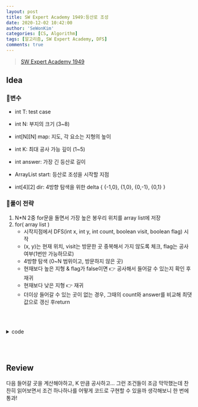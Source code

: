 ```yaml
---
layout: post
title: SW Expert Academy 1949:등산로 조성
date: 2020-12-02 10:42:00
author: 'SeWonKim'
categories: [CS, Algorithm]
tags: [알고리즘, SW Expert Academy, DFS]
comments: true
---
```


> [SW Expert Academy 1949](https://swexpertacademy.com/main/code/problem/problemDetail.do?contestProbId=AV5PoOKKAPIDFAUq&categoryId=AV5PoOKKAPIDFAUq&categoryType=CODE)

## Idea

### 🥚변수

- int T: test case
- int N: 부지의 크기 (3~8)
- int[N][N] map: 지도, 각 요소는 지형의 높이
- int K: 최대 공사 가능 깊이 (1~5)
- int answer: 가장 긴 등산로 길이

- ArrayList<Point> start: 등산로 조성을 시작할 지점
- int[4][2] dir: 4방향 탐색을 위한 delta { {-1,0}, {1,0}, {0,-1}, {0,1} } 

### 🍳풀이 전략

1. N*N 2중 for문을 돌면서 가장 높은 봉우리 위치를 array list에 저장
2. for( array list )
    - 시작지점에서 DFS(int x, int y, int count, boolean visit, boolean flag) 시작
    - (x, y)는 현재 위치, visit는 방문한 곳 중복해서 가지 않도록 체크, flag는 공사 여부(1번만 가능하므로)
    - 4방향 탐색 (0~N 범위이고, 방문하지 않은 곳)
    - 현재보다 높은 지형 & flag가 false이면 👉 공사해서 들어갈 수 있는지 확인 후 재귀
    - 현재보다 낮은 지형 👉 재귀
    - 더이상 들어갈 수 있는 곳이 없는 경우, 그때의 count와 answer를 비교해 최댓값으로 갱신 후return 



&nbsp;  
&nbsp;

<details>
<summary>code</summary>
<div markdown="1">

```java
import java.awt.Point;
import java.io.BufferedReader;
import java.io.InputStreamReader;
import java.util.ArrayList;
import java.util.StringTokenizer;

public class Solution {

	static int N, K, answer;
	static int[][] map;
	static int[][] dir = { {-1,0}, {1,0}, {0,-1}, {0,1} };
	public static void main(String[] args) throws Exception {
		BufferedReader br = new BufferedReader(new InputStreamReader(System.in));
		StringTokenizer st = null;
		int T = Integer.parseInt(br.readLine());
		for (int TC = 1; TC <=T; TC++) {
			answer = Integer.MIN_VALUE;
			
			st = new StringTokenizer(br.readLine(), " ");
			N = Integer.parseInt(st.nextToken());
			K = Integer.parseInt(st.nextToken());
			map = new int[N][N];
			int maxHeight = Integer.MIN_VALUE;
			for (int i = 0; i < N; i++) {
				st = new StringTokenizer(br.readLine(), " ");
				for (int j = 0; j < N; j++) {
					map[i][j] = Integer.parseInt(st.nextToken());
					maxHeight = Math.max(maxHeight, map[i][j]);
				}
			}
			
			// 가장 높은 봉우리 ArrayList에 저장
			ArrayList<Point> start = new ArrayList<Point>();
			for (int i = 0; i < N; i++) {
				for (int j = 0; j < N; j++) {
					if(map[i][j] == maxHeight) start.add(new Point(i, j));
				}
			}
			
			// 등산로 조성
			for (int i = 0; i < start.size(); i++) {
				int x = start.get(i).x;
				int y = start.get(i).y;
				boolean[][] visit = new boolean[N][N];
				visit[x][y] = true;
				DFS(x, y, 1, visit, false);
				visit[x][y] = false;
			}
			
			System.out.println("#" + TC + " " + answer);
		}
	}

	private static void DFS(int x, int y, int count, boolean[][] visit, boolean flag) {
		for (int k = 0; k < 4; k++) {
			int nx = x + dir[k][0];
			int ny = y + dir[k][1];
			
			if(nx >= 0 && nx < N && ny >= 0 && ny < N && !visit[nx][ny]) {
				if(map[nx][ny] < map[x][y]) {
					visit[nx][ny] = true;
					DFS(nx, ny, count+1, visit, flag);
					visit[nx][ny] = false;
				}
				else {
					if(!flag && cal(map[x][y], map[nx][ny], K) != -1) {
						visit[nx][ny] = true;
						int tmp = map[nx][ny];
						map[nx][ny] = cal(map[x][y], map[nx][ny], K);
						
						DFS(nx, ny, count+1, visit, true);
						
						map[nx][ny] = tmp;
						visit[nx][ny] = false;
					}
				}
			}
		}
		answer = Math.max(answer, count);
	}
	
	private static int cal(int now, int next, int k) {
		for (int i = 1; i <= k; i++) {
			if(now > next-i)	return next-i;
		}
		return -1;
	}

}

```

</div>
</details>

&nbsp;  
&nbsp;

## Review

다음 들어갈 곳을 계산해야하고, K 만큼 공사하고... 그런 조건들이 조금 막막했는데 찬찬히 읽어보면서 조건 하나하나를 어떻게 코드로 구현할 수 있을까 생각해보니 한 번에 통과!

&nbsp;  
&nbsp;

